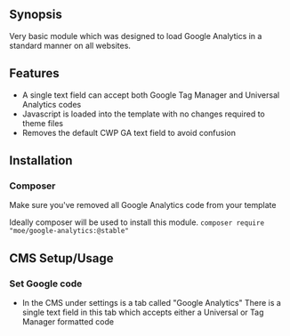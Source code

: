 ## Synopsis

Very basic module which was designed to load Google Analytics in a standard manner on all websites. 

## Features
* A single text field can accept both Google Tag Manager and Universal Analytics codes
* Javascript is loaded into the template with no changes required to theme files
* Removes the default CWP GA text field to avoid confusion

## Installation

### Composer

Make sure you've removed all Google Analytics code from your template

Ideally composer will be used to install this module. 
```composer require "moe/google-analytics:@stable"```

## CMS Setup/Usage

### Set Google code
* In the CMS under settings is a tab called "Google Analytics" There is a single text field in this tab which accepts
either a Universal or Tag Manager formatted code
 
